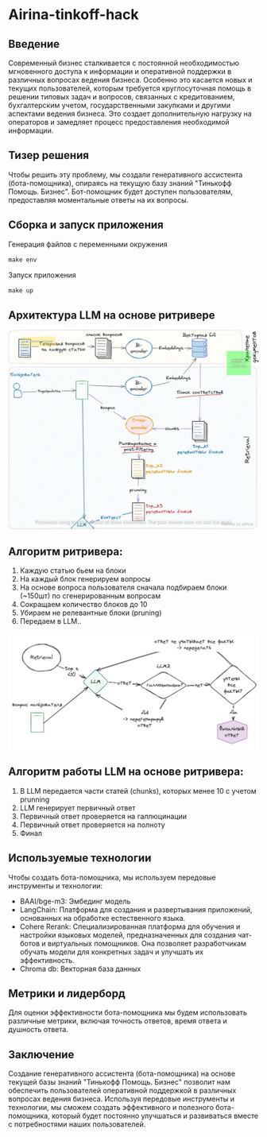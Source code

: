 # Airina-tinkoff-hack


## Введение

Современный бизнес сталкивается с постоянной необходимостью мгновенного доступа к информации и оперативной поддержки в различных вопросах ведения бизнеса. Особенно это касается новых и текущих пользователей, которым требуется круглосуточная помощь в решении типовых задач и вопросов, связанных с кредитованием, бухгалтерским учетом, государственными закупками и другими аспектами ведения бизнеса. Это создает дополнительную нагрузку на операторов и замедляет процесс предоставления необходимой информации.

## Тизер решения
Чтобы решить эту проблему, мы  создали генеративного ассистента (бота-помощника), опираясь на текущую базу знаний "Тинькофф Помощь. Бизнес". Бот-помощник будет доступен  пользователям, предоставляя моментальные ответы на их вопросы.

## Сборка и запуск приложения  
Генерация файлов  с переменными окружения
```powershell
make env
```
Запуск приложения
```powershell
make up
```


## Архитектура LLM на основе ритривере
![image2.jpg](image2.jpg)
## Алгоритм ритривера:
1. Каждую статью бьем на блоки
2. На каждый блок генерируем вопросы
3. На основе вопроса пользователя сначала подбираем блоки (~150шт) по сгенерированным вопросам
4. Сокращаем количество блоков до 10
5. Убираем не релевантные блоки (pruning)
6. Передаем в LLM..

![img.jpg](img.jpg)

## Алгоритм работы LLM на основе ритривера:
1. В LLM передается части статей (chunks), которых менее 10 с учетом prunning
2. LLM генерирует первичный ответ
3. Первичный ответ проверяется на галлюцинации
4. Первичный ответ проверяется на полноту
5. Финал

## Используемые технологии
Чтобы создать бота-помощника, мы используем передовые инструменты и технологии:
* BAAI/bge-m3: Эмбединг модель
* LangСhain: Платформа для создания и развертывания приложений, основанных на обработке естественного языка.
* Cohere Rerank: Специализированная платформа для обучения и настройки языковых моделей, предназначенных для создания чат-ботов и виртуальных помощников. Она позволяет разработчикам обучать модели для конкретных задач и улучшать их эффективность.
* Chroma db: Векторная база данных

## Метрики и лидерборд
Для оценки эффективности бота-помощника мы будем использовать различные метрики, включая точность ответов, время ответа и душность ответа.

## Заключение

Создание генеративного ассистента (бота-помощника) на основе текущей базы знаний "Тинькофф Помощь. Бизнес" позволит нам обеспечить  пользователей оперативной поддержкой в различных вопросах ведения бизнеса. Используя передовые инструменты и технологии, мы сможем создать эффективного и полезного бота-помощника, который будет постоянно улучшаться и развиваться вместе с потребностями наших пользователей.
